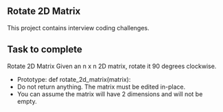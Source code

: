 ## Rotate 2D Matrix
This project contains interview coding challenges.

## Task to complete

Rotate 2D Matrix
  Given an n x n 2D matrix, rotate it 90 degrees clockwise.
  - Prototype: def rotate_2d_matrix(matrix):
  - Do not return anything. The matrix must be edited in-place.
  - You can assume the matrix will have 2 dimensions and will not be empty.


